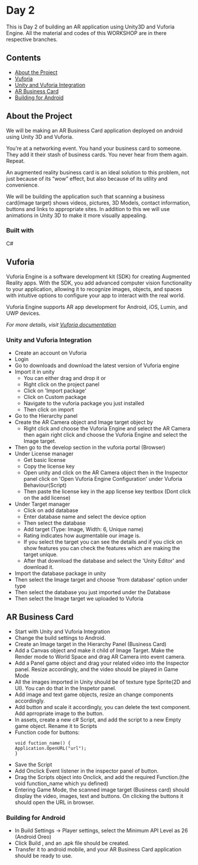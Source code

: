 
# Day 2

This is Day 2 of building an AR application using Unity3D and Vuforia Engine. 
All the material and codes of this WORKSHOP are in there respective branches.

## Contents
- [About the Project](#about-the-project)
- [Vuforia](#vuforia)
- [Unity and Vuforia Integration](#unity-and-vuforia-integration)
- [AR Business Card](#ar-business-card)
- [Building for Android](#building-for-android)



## About the Project
We will be making an AR Business Card application deployed on android using Unity 3D and Vuforia. 
 
 You’re at a networking event. You hand your business card to someone. They add it their stash of business cards. You never hear from them again. Repeat.

An augmented reality business card is an ideal solution to this problem, not just because of its “wow” effect, but also because of its utility and convenience. 

We will be building the application such that scanning a business card(image target) shows videos, pictures, 3D Models, contact information, buttons and links to appropriate sites. In addition to this we will use animations in Unity 3D to make it more visually appealing.

### Built with
C#

## Vuforia
Vuforia Engine is a software development kit (SDK) for creating Augmented Reality apps. With the SDK, you add advanced computer vision functionality to your application, allowing it to recognize images, objects, and spaces with intuitive options to configure your app to interact with the real world.  

Vuforia Engine supports AR app development for Android, iOS, Lumin, and UWP devices. 

_For more details, visit [Vuforia documentation](https://library.vuforia.com/getting-started/getting-started-vuforia-engine-unity)_

### Unity and Vuforia Integration
- Create an account on Vuforia
- Login 
- Go to downloads and download the latest version of Vuforia engine 
- Import it in unity
    - You can either drag and drop it 
    or 
	- Right click on the project panel 
    - Click on 'Import package' 
    - Click on Custom package 
    - Navigate to the vuforia package you just installed
    - Then click on import
- Go to the Hierarchy panel
- Create the AR Camera object and Image target object by
    - Right click and choose the Vuforia Engine and select the AR Camera then again right click and choose the Vuforia Engine and select the Image target.
- Then go to the develop section in the vuforia portal (Browser)
- Under License manager
	- Get basic license 
	- Copy the license key 
	- Open unity and click on the AR Camera object then in the Inspector panel click on 'Open Vuforia Engine Configuration' under Vuforia Behaviour(Script) 
	- Then paste the license key in the app license key textbox (Dont click on the add license) 
- Under Target manager
    - Click on add database 
	- Enter database name and select the device option 
	- Then select the database
	- Add target (Type: Image, Width: 6, Unique name)
	- Rating indicates how augmentable our image is.
	- If you select the target you can see the details and if you click on show features you can check the features which are making the target unique.
	- After that download the database and select the 'Unity Editor' and download it.
- Import the database package in unity
- Then select the Image target and choose 'from database' option under type
- Then select the database you just imported under the Database 
- Then select the Image target we uploaded to Vuforia 

## AR Business Card

- Start with Unity and Vuforia Integration
- Change the build settings to Android.
- Create an Image target in the Hierarchy Panel (Business Card)
- Add a Canvas object and make it child of Image Target. Make the Render mode to World Space and drag AR Camera into event camera.
- Add a Panel game object and drag your related video into the Inspector panel. Resize accordingly, and the video should be played in Game Mode
- All the images imported in Unity should be of texture type Sprite(2D and UI). You can do that in the Inspetor panel.
- Add image and text game objects, resize an change components accordingly.
- Add button and scale it accordingly, you can delete the text component. Add aprropriate image to the button.
- In assets, create a new c# Script, and add the script to a new Empty game object. Rename it to Scripts
- Function code for buttons:
    ```
    void fuction_name() {
    Application.OpenURL("url");
    } 
    ```
- Save the Script
- Add Onclick Event listener in the inspector panel of button.
- Drag the Scripts object into Onclick, and add the required Function.(the void function_name which yu defined)
- Entering Game Mode, the scanned image target (Business card) should display the video, images, text and buttons. On clicking the buttons it should open the URL in browser.

### Building for Android
- In Build Settings -> Player settings, select the Minimum API Level as 26 (Android Oreo)
- Click Build , and an .apk file should be created.
- Transfer it to android mobile, and your AR Business Card application should be ready to use.
